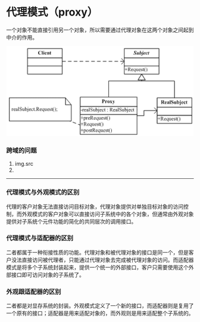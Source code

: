 代理模式（proxy）
===
一个对象不能直接引用另一个对象，所以需要通过代理对象在这两个对象之间起到中介的作用。


![alt text](images/1.gif '')
### 跨域的问题
1. img.src
2.
***
### 代理模式与外观模式的区别
代理的客户对象无法直接访问目标对象，代理对象提供对单独目标对象的访问控制，而外观模式的客户对象可以直接访问子系统中的各个对象，但通常由外观对象提供对子系统个元件功能的简化的共同层次的调用接口。
### 代理模式与适配器的区别
二者都属于一种衔接性质的功能。代理对象和被代理对象的接口是同一个，但是客户没法直接访问被代理者，只能通过代理对象去完成被代理对象的访问。而适配器模式是将多个子系统封装起来，提供一个统一的外部接口，客户只需要使用这个外部接口即可访问对象的子系统了。
### 外观跟适配器的区别
二者都是对显存系统的封装。外观模式定义了一个新的接口，而适配器则是复用了一个原有的接口；适配器是用来适配对象的，而外观则是用来适配整个子系统的。
